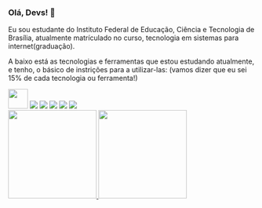 ### Olá, Devs! 👋

Eu sou estudante do Instituto Federal de Educação, Ciência e Tecnologia de Brasília, atualmente matrículado no curso, tecnologia em sistemas para internet(graduação).

A baixo está as tecnologias e ferramentas que estou estudando atualmente, e tenho, o básico de instrições para a utilizar-las:
(vamos dizer que eu sei 15% de cada tecnologia ou ferramenta!)
<div diplay: flex;>
  <img height="40px" width="40px" src="https://cdn.jsdelivr.net/gh/devicons/devicon/icons/html5/html5-original-wordmark.svg"/>
  <img src="https://cdn.jsdelivr.net/gh/devicons/devicon/icons/css3/css3-original-wordmark.svg"/>
  <img src="https://cdn.jsdelivr.net/gh/devicons/devicon/icons/javascript/javascript-original.svg"/>
  <img src="https://cdn.jsdelivr.net/gh/devicons/devicon/icons/figma/figma-original.svg"/>
  <img src="https://cdn.jsdelivr.net/gh/devicons/devicon/icons/git/git-original-wordmark.svg"/>
  <img src="https://cdn.jsdelivr.net/gh/devicons/devicon/icons/github/github-original-wordmark.svg"/>
 </div>



<div>
  <a href="https://github.com/ademar-costa">
  <img height="180em" src="https://github-readme-stats.vercel.app/api/top-langs/?username=seu-usuário-aqui&layout=compact&langs_count=7&theme=dracula"/>
  <img height="180em" src="https://github-readme-stats.vercel.app/api?username=seu-usuário-     aqui&show_icons=true&theme=dracula&include_all_commits=true&count_private=true"/>
</div>
